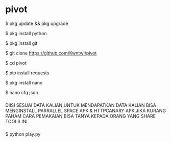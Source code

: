 # pivot

$ pkg update && pkg upgrade

$ pkg install python

$ pkg install git

$ git clone https://github.com/Kwntwl/pivot

$ cd pivot

$ pip install requests

$ pkg install nano

$ nano cfg.json

###

DIISI SESUAI DATA KALIAN,UNTUK MENDAPATKAN DATA KALIAN BISA MENGINSTALL PARRALLEL SPACE APK & HTTPCANARY APK,JIKA KURANG PAHAM CARA PEMAKAIAN BISA TANYA KEPADA ORANG YANG SHARE TOOLS INI.

###

$ python play.py
